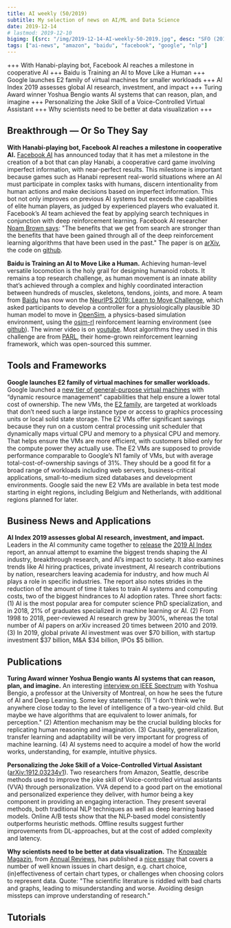 ```yaml
---
title: AI weekly (50/2019)
subtitle: My selection of news on AI/ML and Data Science
date: 2019-12-14
# lastmod: 2019-12-10
bigimg: [{src: "/img/2019-12-14-AI-weekly-50-2019.jpg", desc: "SFO (2017)"}]
tags: ["ai-news", "amazon", "baidu", "facebook", "google", "nlp"]
---
```


+++ With Hanabi-playing bot, Facebook AI reaches a milestone in cooperative AI +++ Baidu is Training an AI to Move Like a Human +++ Google launches E2 family of virtual machines for smaller workloads +++ AI Index 2019 assesses global AI research, investment, and impact +++ Turing Award winner Yoshua Bengio wants AI systems that can reason, plan, and imagine +++ Personalizing the Joke Skill of a Voice-Controlled Virtual Assistant +++ Why scientists need to be better at data visualization +++
 
<!--more-->

## Breakthrough &mdash; Or So They Say

**With Hanabi-playing bot, Facebook AI reaches a milestone in cooperative AI.** [Facebook AI](https://ai.facebook.com/blog/building-ai-that-can-master-complex-cooperative-games-with-hidden-information/) has announced today that it has met a milestone in the creation of a bot that can play Hanabi, a cooperative card game involving imperfect information, with near-perfect results. This milestone is important because games such as Hanabi represent real-world situations where an AI must participate in complex tasks with humans, discern intentionality from human actions and make decisions based on imperfect information. This bot not only improves on previous AI systems but exceeds the capabilities of elite human players, as judged by experienced players who evaluated it. Facebook’s AI team achieved the feat by applying search techniques in conjunction with deep reinforcement learning. Facebook AI researcher [Noam Brown says](https://venturebeat.com/2019/12/06/facebooks-hanabi-playing-ai-achieves-state-of-the-art-results/): "The benefits that we get from search are stronger than the benefits that have been gained through all of the deep reinforcement learning algorithms that have been used in the past." The paper is on [arXiv](https://arxiv.org/abs/1912.02318), the code on [github](https://github.com/facebookresearch/Hanabi_SPARTA).


**Baidu is Training an AI to Move Like a Human.** Achieving human-level versatile locomotion is the holy grail for designing humanoid robots. It remains a top research challenge, as human movement is an innate ability that’s achieved through a complex and highly coordinated interaction between hundreds of muscles, skeletons, tendons, joints, and more. A team from [Baidu](http://research.baidu.com/Index) has now won the [NeurIPS 2019: Learn to Move Challenge](https://www.aicrowd.com/challenges/neurips-2019-learning-to-move-walk-around), which asked participants to develop a controller for a physiologically plausible 3D human model to move in [OpenSim](https://opensim.stanford.edu/), a physics-based simulation environment, using the [osim-rl](https://osim-rl.stanford.edu/) reinforcement learning environment (see [github](https://github.com/stanfordnmbl/osim-rl)). The winner video is on [youtube](https://www.youtube.com/watch?v=FD2lGv-4BLE&feature=youtu.be). Most algorithms they used in this challenge are from [PARL](https://github.com/PaddlePaddle/PARL), their home-grown reinforcement learning framework, which was open-sourced this summer.




## Tools and Frameworks

**Google launches E2 family of virtual machines for smaller workloads.** Google launched a [new tier of general-purpose virtual machines](https://siliconangle.com/2019/12/11/google-launches-e2-family-virtual-machines-smaller-workloads/) with “dynamic resource management” capabilities that help ensure a lower total cost of ownership. The new VMs, the [E2 family](https://cloud.google.com/compute/vm-instance-pricing#e2_predefined), are targeted at workloads that don’t need such a large instance type or access to graphics processing units or local solid state storage. The E2 VMs offer significant savings because they run on a custom central processing unit scheduler that dynamically maps virtual CPU and memory to a physical CPU and memory. That helps ensure the VMs are more efficient, with customers billed only for the compute power they actually use. The E2 VMs are supposed to provide performance comparable to Google’s N1 family of VMs, but with average total-cost-of-ownership savings of 31%. They should be a good fit for a broad range of workloads including web servers, business-critical applications, small-to-medium sized databases and development environments. Google said the new E2 VMs are available in beta test mode starting in eight regions, including Belgium and Netherlands, with additional regions planned for later.


 


## Business News and Applications

**AI Index 2019 assesses global AI research, investment, and impact.** Leaders in the AI community came together to [release](https://venturebeat.com/2019/12/11/ai-index-2019-assesses-global-ai-research-investment-and-impact/) the [2019 AI Index](https://hai.stanford.edu/ai-index/2019) report, an annual attempt to examine the biggest trends shaping the AI industry, breakthrough research, and AI’s impact to society. It also examines trends like AI hiring practices, private investment, AI research contributions by nation, researchers leaving academia for industry, and how much AI plays a role in specific industries. The report also notes strides in the reduction of the amount of time it takes to train AI systems and computing costs, two of the biggest hindrances to AI adoption rates. Three short facts: (1) AI is the most popular area for computer science PhD specialization, and in 2018, 21% of graduates specialized in machine learning or AI. (2) From 1998 to 2018, peer-reviewed AI research grew by 300%, whereas the total number of AI papers on arXiv increased 20 times between 2010 and 2019. (3) In 2019, global private AI investment was over $70 billion, with startup investment $37 billion, M&A $34 billion, IPOs $5 billion. 


## Publications

**Turing Award winner Yoshua Bengio wants AI systems that can reason, plan, and imagine.** An interesting [interview on IEEE Spectrum](https://spectrum.ieee.org/tech-talk/robotics/artificial-intelligence/yoshua-bengio-revered-architect-of-ai-has-some-ideas-about-what-to-build-next) with Yoshua Bengio, a professor at the University of Montreal, on how he sees the future of AI and Deep Learning. Some key statements: (1) "I don’t think we’re anywhere close today to the level of intelligence of a two-year-old child. But maybe we have algorithms that are equivalent to lower animals, for perception." (2) Attention mechanism may be the crucial building blocks for replicating human reasoning and imagination. (3) Causality, generalization, transfer learning and adaptability will be very important for progress of machine learning. (4) AI systems need to acquire a model of how the world works, understanding, for example, intuitive physics.


**Personalizing the Joke Skill of a Voice-Controlled Virtual Assistant** ([arXiv:1912.03234v1](https://arxiv.org/abs/1912.03234)). Two researchers from Amazon, Seattle, describe methods used to improve the joke skill of Voice-controlled virtual assistants (VVA) through personalization. VVA depend to a good part on the emotional and personalized experience they deliver, with humor being a key component in providing an engaging interaction. They present several methods, both traditional NLP techniques as well as deep learning based models. Online A/B tests show that the NLP-based model consistently outperforms heuristic methods. Offline results suggest further improvements from DL-approaches, but at the cost of added complexity and latency. 


**Why scientists need to be better at data visualization.** The [Knowable Magazin](https://www.knowablemagazine.org/), from [Annual Reviews](https://www.annualreviews.org/), has published a [nice essay](https://www.knowablemagazine.org/article/mind/2019/science-data-visualization) that covers a number of well known issues in chart design, e.g. chart choice, (in)effectiveness of certain chart types, or challenges when choosing colors to represent data. Quote: "The scientific literature is riddled with bad charts and graphs, leading to misunderstanding and worse. Avoiding design missteps can improve understanding of research."



## Tutorials


